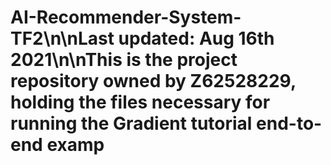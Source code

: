 # AI-Recommender-System-TF2\n\nLast updated: Aug 16th 2021\n\nThis is the project repository owned by Z62528229, holding the files necessary for running the Gradient tutorial end-to-end examp